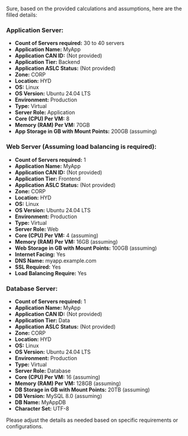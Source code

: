 Sure, based on the provided calculations and assumptions, here are the filled details:

### Application Server:
- **Count of Servers required:** 30 to 40 servers
- **Application Name:** MyApp
- **Application CAN ID:** (Not provided)
- **Application Tier:** Backend
- **Application ASLC Status:** (Not provided)
- **Zone:** CORP
- **Location:** HYD
- **OS:** Linux
- **OS Version:** Ubuntu 24.04 LTS
- **Environment:** Production
- **Type:** Virtual
- **Server Role:** Application
- **Core (CPU) Per VM:** 8
- **Memory (RAM) Per VM:** 70GB
- **App Storage in GB with Mount Points:** 200GB (assuming)

### Web Server (Assuming load balancing is required):
- **Count of Servers required:** 1
- **Application Name:** MyApp
- **Application CAN ID:** (Not provided)
- **Application Tier:** Frontend
- **Application ASLC Status:** (Not provided)
- **Zone:** CORP
- **Location:** HYD
- **OS:** Linux
- **OS Version:** Ubuntu 24.04 LTS
- **Environment:** Production
- **Type:** Virtual
- **Server Role:** Web
- **Core (CPU) Per VM:** 4 (assuming)
- **Memory (RAM) Per VM:** 16GB (assuming)
- **Web Storage in GB with Mount Points:** 100GB (assuming)
- **Internet Facing:** Yes
- **DNS Name:** myapp.example.com
- **SSL Required:** Yes
- **Load Balancing Require:** Yes

### Database Server:
- **Count of Servers required:** 1
- **Application Name:** MyApp
- **Application CAN ID:** (Not provided)
- **Application Tier:** Data
- **Application ASLC Status:** (Not provided)
- **Zone:** CORP
- **Location:** HYD
- **OS:** Linux
- **OS Version:** Ubuntu 24.04 LTS
- **Environment:** Production
- **Type:** Virtual
- **Server Role:** Database
- **Core (CPU) Per VM:** 16 (assuming)
- **Memory (RAM) Per VM:** 128GB (assuming)
- **DB Storage in GB with Mount Points:** 20TB (assuming)
- **DB Version:** MySQL 8.0 (assuming)
- **DB Name:** MyAppDB
- **Character Set:** UTF-8

Please adjust the details as needed based on specific requirements or configurations.
